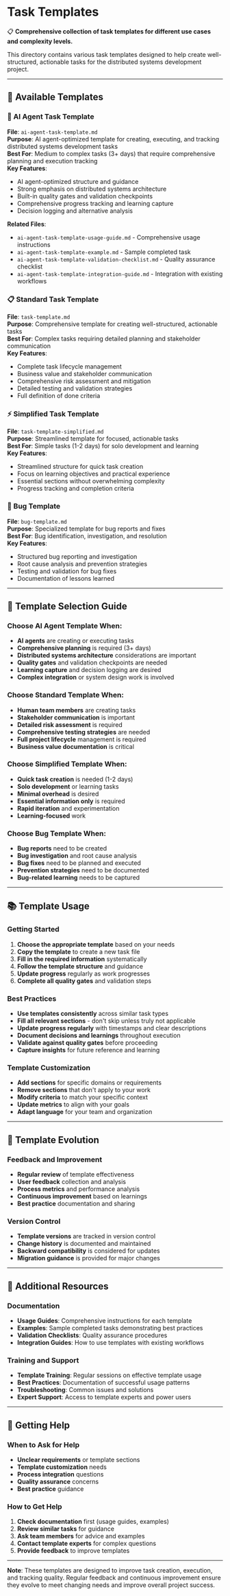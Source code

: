 # Task Templates

📋 **Comprehensive collection of task templates for different use cases and complexity levels.**

This directory contains various task templates designed to help create well-structured, actionable tasks for the distributed systems development project.

---

## 🎯 Available Templates

### 🤖 AI Agent Task Template
**File**: `ai-agent-task-template.md`  
**Purpose**: AI agent-optimized template for creating, executing, and tracking distributed systems development tasks  
**Best For**: Medium to complex tasks (3+ days) that require comprehensive planning and execution tracking  
**Key Features**:
- AI agent-optimized structure and guidance
- Strong emphasis on distributed systems architecture
- Built-in quality gates and validation checkpoints
- Comprehensive progress tracking and learning capture
- Decision logging and alternative analysis

**Related Files**:
- `ai-agent-task-template-usage-guide.md` - Comprehensive usage instructions
- `ai-agent-task-template-example.md` - Sample completed task
- `ai-agent-task-template-validation-checklist.md` - Quality assurance checklist
- `ai-agent-task-template-integration-guide.md` - Integration with existing workflows

### 📋 Standard Task Template
**File**: `task-template.md`  
**Purpose**: Comprehensive template for creating well-structured, actionable tasks  
**Best For**: Complex tasks requiring detailed planning and stakeholder communication  
**Key Features**:
- Complete task lifecycle management
- Business value and stakeholder communication
- Comprehensive risk assessment and mitigation
- Detailed testing and validation strategies
- Full definition of done criteria

### ⚡ Simplified Task Template
**File**: `task-template-simplified.md`  
**Purpose**: Streamlined template for focused, actionable tasks  
**Best For**: Simple tasks (1-2 days) for solo development and learning  
**Key Features**:
- Streamlined structure for quick task creation
- Focus on learning objectives and practical experience
- Essential sections without overwhelming complexity
- Progress tracking and completion criteria

### 🐛 Bug Template
**File**: `bug-template.md`  
**Purpose**: Specialized template for bug reports and fixes  
**Best For**: Bug identification, investigation, and resolution  
**Key Features**:
- Structured bug reporting and investigation
- Root cause analysis and prevention strategies
- Testing and validation for bug fixes
- Documentation of lessons learned

---

## 🚀 Template Selection Guide

### Choose AI Agent Template When:
- **AI agents** are creating or executing tasks
- **Comprehensive planning** is required (3+ days)
- **Distributed systems architecture** considerations are important
- **Quality gates** and validation checkpoints are needed
- **Learning capture** and decision logging are desired
- **Complex integration** or system design work is involved

### Choose Standard Template When:
- **Human team members** are creating tasks
- **Stakeholder communication** is important
- **Detailed risk assessment** is required
- **Comprehensive testing strategies** are needed
- **Full project lifecycle** management is required
- **Business value documentation** is critical

### Choose Simplified Template When:
- **Quick task creation** is needed (1-2 days)
- **Solo development** or learning tasks
- **Minimal overhead** is desired
- **Essential information only** is required
- **Rapid iteration** and experimentation
- **Learning-focused** work

### Choose Bug Template When:
- **Bug reports** need to be created
- **Bug investigation** and root cause analysis
- **Bug fixes** need to be planned and executed
- **Prevention strategies** need to be documented
- **Bug-related learning** needs to be captured

---

## 📚 Template Usage

### Getting Started
1. **Choose the appropriate template** based on your needs
2. **Copy the template** to create a new task file
3. **Fill in the required information** systematically
4. **Follow the template structure** and guidance
5. **Update progress** regularly as work progresses
6. **Complete all quality gates** and validation steps

### Best Practices
- **Use templates consistently** across similar task types
- **Fill all relevant sections** - don't skip unless truly not applicable
- **Update progress regularly** with timestamps and clear descriptions
- **Document decisions and learnings** throughout execution
- **Validate against quality gates** before proceeding
- **Capture insights** for future reference and learning

### Template Customization
- **Add sections** for specific domains or requirements
- **Remove sections** that don't apply to your work
- **Modify criteria** to match your specific context
- **Update metrics** to align with your goals
- **Adapt language** for your team and organization

---

## 🔄 Template Evolution

### Feedback and Improvement
- **Regular review** of template effectiveness
- **User feedback** collection and analysis
- **Process metrics** and performance analysis
- **Continuous improvement** based on learnings
- **Best practice** documentation and sharing

### Version Control
- **Template versions** are tracked in version control
- **Change history** is documented and maintained
- **Backward compatibility** is considered for updates
- **Migration guidance** is provided for major changes

---

## 📖 Additional Resources

### Documentation
- **Usage Guides**: Comprehensive instructions for each template
- **Examples**: Sample completed tasks demonstrating best practices
- **Validation Checklists**: Quality assurance procedures
- **Integration Guides**: How to use templates with existing workflows

### Training and Support
- **Template Training**: Regular sessions on effective template usage
- **Best Practices**: Documentation of successful usage patterns
- **Troubleshooting**: Common issues and solutions
- **Expert Support**: Access to template experts and power users

---

## 🎯 Getting Help

### When to Ask for Help
- **Unclear requirements** or template sections
- **Template customization** needs
- **Process integration** questions
- **Quality assurance** concerns
- **Best practice** guidance

### How to Get Help
1. **Check documentation** first (usage guides, examples)
2. **Review similar tasks** for guidance
3. **Ask team members** for advice and examples
4. **Contact template experts** for complex questions
5. **Provide feedback** to improve templates

---

**Note**: These templates are designed to improve task creation, execution, and tracking quality. Regular feedback and continuous improvement ensure they evolve to meet changing needs and improve overall project success.

